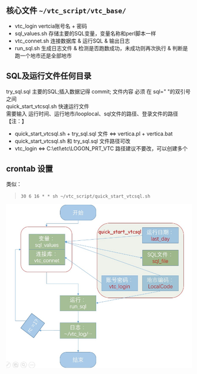 ## 核心文件 `~/vtc_script/vtc_base/`
-   vtc_login      vertcia账号名 + 密码  
-   sql_values.sh  存储主要的SQL变量，变量名称和perl脚本一样  
-   vtc_connet.sh  连接数据库 & 运行SQL &  输出日志  
-   run_sql.sh     生成日志文件 & 检测是否跑数成功，未成功则再次执行 & 判断是跑一个地市还是全部地市  


## SQL及运行文件任何目录
try_sql.sql               主要的SQL;插入数据记得 commit; 文件内容 必须 在 sql=" "的双引号之间  
quick_start_vtcsql.sh     快速运行文件   
    需要输入 运行时间、运行地市/looplocal、sql文件的路径、登录文件的路径  
【注：】  
-    quick_start_vtcsql.sh + try_sql.sql 文件 <=> vertica.pl + vertica.bat  
-    quick_start_vtcsql.sh 和 try_sql.sql 文件路径可改  
-    vtc_login <=> C:\etl\etc\LOGON_PRT_VTC  路径建议不要改，可以创建多个  

## crontab 设置
类似：  
> `30 6 16 * * sh ~/vtc_script/quick_start_vtcsql.sh`
    
![模块流程图](https://github.com/scchy/Toys/blob/master/shell/%E6%A8%A1%E5%9D%97%E7%AE%80%E5%8D%95%E4%BB%8B%E7%BB%8D.jpg)
